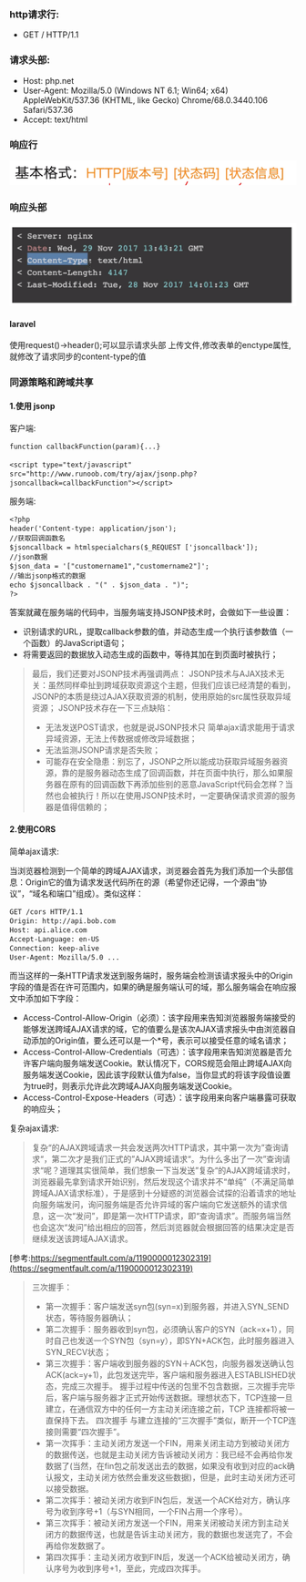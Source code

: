 ### http请求行: 
* GET / HTTP/1.1

### 请求头部:
* Host: php.net
* User-Agent: Mozilla/5.0 (Windows NT 6.1; Win64; x64) AppleWebKit/537.36 (KHTML, like Gecko) Chrome/68.0.3440.106 Safari/537.36
* Accept: text/html

### 响应行
![enter description here](./images/捕获_3.PNG "捕获")

### 响应头部
![enter description here](./images/捕获_4.PNG "捕获")

#### laravel
使用request()->header();可以显示请求头部
上传文件,修改表单的enctype属性, 就修改了请求同步的content-type的值

### 同源策略和跨域共享
#### 1.使用 jsonp
客户端:
``` 
function callbackFunction(param){...}

<script type="text/javascript" src="http://www.runoob.com/try/ajax/jsonp.php?jsoncallback=callbackFunction"></script>
```

服务端:
``` 
<?php
header('Content-type: application/json');
//获取回调函数名
$jsoncallback = htmlspecialchars($_REQUEST ['jsoncallback']);
//json数据
$json_data = '["customername1","customername2"]';
//输出jsonp格式的数据
echo $jsoncallback . "(" . $json_data . ")";
?>
```

答案就藏在服务端的代码中，当服务端支持JSONP技术时，会做如下一些设置：

* 识别请求的URL，提取callback参数的值，并动态生成一个执行该参数值（一个函数）的JavaScript语句；
* 将需要返回的数据放入动态生成的函数中，等待其加在到页面时被执行；

> 最后，我们还要对JSONP技术再强调两点：
>JSONP技术与AJAX技术无关：虽然同样牵扯到跨域获取资源这个主题，但我们应该已经清楚的看到，JSONP的本质是绕过AJAX获取资源的机制，使用原始的src属性获取异域资源；
>JSONP技术存在一下三点缺陷：
>* 无法发送POST请求，也就是说JSONP技术只
简单ajax请求能用于请求异域资源，无法上传数据或修改异域数据；
>* 无法监测JSONP请求是否失败；
>* 可能存在安全隐患：别忘了，JSONP之所以能成功获取异域服务器资源，靠的是服务器动态生成了回调函数，并在页面中执行，那么如果服务器在原有的回调函数下再添加些别的恶意JavaScript代码会怎样？当然也会被执行！所以在使用JSONP技术时，一定要确保请求资源的服务器是值得信赖的；

#### 2.使用CORS
简单ajax请求:

当浏览器检测到一个简单的跨域AJAX请求，浏览器会首先为我们添加一个头部信息：Origin它的值为请求发送代码所在的源（希望你还记得，一个源由“协议”，“域名和端口”组成）。类似这样：
``` 
GET /cors HTTP/1.1
Origin: http://api.bob.com
Host: api.alice.com
Accept-Language: en-US
Connection: keep-alive
User-Agent: Mozilla/5.0 ...
```

而当这样的一条HTTP请求发送到服务端时，服务端会检测该请求报头中的Origin字段的值是否在许可范围内，如果的确是服务端认可的域，那么服务端会在响应报文中添加如下字段：

* Access-Control-Allow-Origin（必须）：该字段用来告知浏览器服务端接受的能够发送跨域AJAX请求的域，它的值要么是该次AJAX请求报头中由浏览器自动添加的Origin值，要么还可以是一个\*号，表示可以接受任意的域名请求；
* Access-Control-Allow-Credentials（可选）：该字段用来告知浏览器是否允许客户端向服务端发送Cookie。默认情况下，CORS规范会阻止跨域AJAX向服务端发送Cookie，因此该字段默认值为false，当你显式的将该字段值设置为true时，则表示允许此次跨域AJAX向服务端发送Cookie。
* Access-Control-Expose-Headers（可选）：该字段用来向客户端暴露可获取的响应头；

复杂ajax请求:

> 复杂“的AJAX跨域请求一共会发送两次HTTP请求，其中第一次为”查询请求“，第二次才是我们正式的”AJAX跨域请求“。为什么多出了一次”查询请求“呢？道理其实很简单，我们想象一下当发送”复杂“的AJAX跨域请求时，浏览器最先拿到请求开始识别，然后发现这个请求并不“单纯”（不满足简单跨域AJAX请求标准），于是感到十分疑惑的浏览器会试探的沿着请求的地址向服务端发问，询问服务端是否允许异域的客户端向它发送额外的请求信息，这一次“发问”，即是第一次HTTP请求，即“查询请求”。而服务端当然也会这次“发问”给出相应的回答，然后浏览器就会根据回答的结果决定是否继续发送该跨域AJAX请求。

[参考:https://segmentfault.com/a/1190000012302319](https://segmentfault.com/a/1190000012302319)

> 三次握手：
> * 第一次握手：客户端发送syn包(syn=x)到服务器，并进入SYN_SEND状态，等待服务器确认；
> * 第二次握手：服务器收到syn包，必须确认客户的SYN（ack=x+1），同时自己也发送一个SYN包（syn=y），即SYN+ACK包，此时服务器进入SYN_RECV状态；
> * 第三次握手：客户端收到服务器的SYN＋ACK包，向服务器发送确认包ACK(ack=y+1)，此包发送完毕，客户端和服务器进入ESTABLISHED状态，完成三次握手。
握手过程中传送的包里不包含数据，三次握手完毕后，客户端与服务器才正式开始传送数据。理想状态下，TCP连接一旦建立，在通信双方中的任何一方主动关闭连接之前，TCP 连接都将被一直保持下去。
>四次握手
与建立连接的“三次握手”类似，断开一个TCP连接则需要“四次握手”。
> * 第一次挥手：主动关闭方发送一个FIN，用来关闭主动方到被动关闭方的数据传送，也就是主动关闭方告诉被动关闭方：我已经不会再给你发数据了(当然，在fin包之前发送出去的数据，如果没有收到对应的ack确认报文，主动关闭方依然会重发这些数据)，但是，此时主动关闭方还可以接受数据。
> * 第二次挥手：被动关闭方收到FIN包后，发送一个ACK给对方，确认序号为收到序号+1（与SYN相同，一个FIN占用一个序号）。
> * 第三次挥手：被动关闭方发送一个FIN，用来关闭被动关闭方到主动关闭方的数据传送，也就是告诉主动关闭方，我的数据也发送完了，不会再给你发数据了。
> * 第四次挥手：主动关闭方收到FIN后，发送一个ACK给被动关闭方，确认序号为收到序号+1，至此，完成四次挥手。

